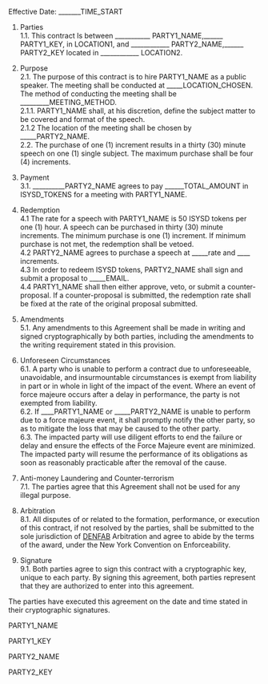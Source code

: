Effective Date: _______TIME_START  
 
1. Parties  
1.1. This contract Is between ___________ PARTY1_NAME,______ PARTY1_KEY, in LOCATION1, and ____________ PARTY2_NAME,______ PARTY2_KEY located in ____________ LOCATION2.  

2. Purpose  
2.1. The purpose of this contract is to hire PARTY1_NAME as a public speaker. The meeting shall be conducted at _____LOCATION_CHOSEN. The method of conducting the meeting shall be _________MEETING_METHOD.   
2.1.1. PARTY1_NAME shall, at his discretion, define the subject matter to be covered and format of the speech.   
2.1.2 The location of the meeting shall be chosen by _____PARTY2_NAME.   
2.2. The purchase of one (1) increment results in a thirty (30) minute speech on one (1) single subject. The maximum purchase shall be four (4) increments.   

3. Payment  
3.1. __________PARTY2_NAME agrees to pay ______TOTAL_AMOUNT in ISYSD_TOKENS for a meeting with PARTY1_NAME.  

4. Redemption  
4.1 The rate for a speech with PARTY1_NAME is 50 ISYSD tokens per one (1) hour. A speech can be purchased in thirty (30) minute increments. The minimum purchase is one (1) increment. If minimum purchase is not met, the redemption shall be vetoed.   
4.2 PARTY2_NAME agrees to purchase a speech at  _____rate and ____ increments.   
4.3 In order to redeem ISYSD tokens, PARTY2_NAME shall sign and submit a proposal to _____EMAIL.   
4.4 PARTY1_NAME shall then either approve, veto, or submit a counter-proposal. If a counter-proposal is submitted, the redemption rate shall be fixed at the rate of the original proposal submitted.   

5. Amendments  
5.1. Any amendments to this Agreement shall be made in writing and signed cryptographically by both parties, including the amendments to the writing requirement stated in this provision.  

6. Unforeseen Circumstances  
6.1. A party who is unable to perform a contract due to unforeseeable, unavoidable, and insurmountable circumstances is exempt from liability in part or in whole in light of the impact of the event. Where an event of force majeure occurs after a delay in performance, the party is not exempted from liability.  
6.2. If ____PARTY1_NAME or _____PARTY2_NAME is unable to perform due to a force majeure event, it shall promptly notify the other party, so as to mitigate the loss that may be caused to the other party.  
6.3. The impacted party will use diligent efforts to end the failure or delay and ensure the effects of the Force Majeure event are minimized. The impacted party will resume the performance of its obligations as soon as reasonably practicable after the removal of the cause.  

7. Anti-money Laundering and Counter-terrorism  
7.1. The parties agree that this Agreement shall not be used for any illegal purpose.  

8. Arbitration   
8.1. All disputes of or related to the formation, performance, or execution of this contract, if not resolved by the parties, shall be submitted to the sole jurisdiction of  [DENFAB](https://denfablaw.com)  Arbitration and agree to abide by the terms of the award, under the New York Convention on Enforceability.  

9. Signature   
9.1. Both parties agree to sign this contract with a cryptographic key, unique to each party. By signing this agreement, both parties represent that they are authorized to enter into this agreement.  

The parties have executed this agreement on the date and time stated in their cryptographic signatures.  
 

PARTY1_NAME

PARTY1_KEY

PARTY2_NAME

PARTY2_KEY
 

